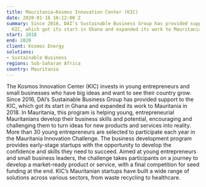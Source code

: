 ```yaml
---
title: Mauritania—Kosmos Innovation Center (KIC)
date: 2020-01-16 16:12:00 Z
summary: Since 2016, DAI’s Sustainable Business Group has provided support to the
  KIC, which got its start in Ghana and expanded its work to Mauritania in 2018.
start: 2018
end: 2020
client: Kosmos Energy
solutions:
- Sustainable Business
regions: Sub-Saharan Africa
country: Mauritania
---
```


The Kosmos Innovation Center (KIC) invests in young entrepreneurs and small businesses who have big ideas and want to see their country grow. Since 2016, DAI’s Sustainable Business Group has provided support to the KIC, which got its start in Ghana and expanded its work to Mauritania in 2018. In Mauritania, this program is helping young, entrepreneurial Mauritanians develop their business skills and potential, encouraging and challenging them to turn ideas for new products and services into reality. More than 30 young entrepreneurs are selected to participate each year in the Mauritania Innovation Challenge. The business development program provides early-stage startups with the opportunity to develop the confidence and skills they need to succeed. Aimed at young entrepreneurs and small business leaders, the challenge takes participants on a journey to develop a market-ready product or service, with a final competition for seed funding at the end. KIC’s Mauritanian startups have built a wide range of solutions across various sectors, from waste recycling to healthcare.  